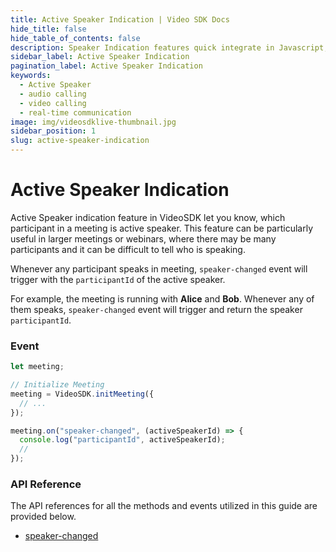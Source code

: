 ```yaml
---
title: Active Speaker Indication | Video SDK Docs
hide_title: false
hide_table_of_contents: false
description: Speaker Indication features quick integrate in Javascript, React JS, Android, IOS, React Native, Flutter with Video SDK to add live video & audio conferencing to your applications.
sidebar_label: Active Speaker Indication
pagination_label: Active Speaker Indication
keywords:
  - Active Speaker
  - audio calling
  - video calling
  - real-time communication
image: img/videosdklive-thumbnail.jpg
sidebar_position: 1
slug: active-speaker-indication
---
```


# Active Speaker Indication

Active Speaker indication feature in VideoSDK let you know, which participant in a meeting is active speaker. This feature can be particularly useful in larger meetings or webinars, where there may be many participants and it can be difficult to tell who is speaking.

Whenever any participant speaks in meeting, `speaker-changed` event will trigger with the `participantId` of the active speaker.

For example, the meeting is running with **Alice** and **Bob**. Whenever any of them speaks, `speaker-changed` event will trigger and return the speaker `participantId`.

### Event

```js
let meeting;

// Initialize Meeting
meeting = VideoSDK.initMeeting({
  // ...
});

meeting.on("speaker-changed", (activeSpeakerId) => {
  console.log("participantId", activeSpeakerId);
  //
});
```

### API Reference

The API references for all the methods and events utilized in this guide are provided below.

- [speaker-changed](/javascript/api/sdk-reference/meeting-class/events#speaker-changed)
